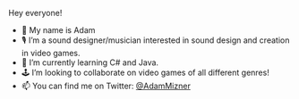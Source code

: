 Hey everyone!


- 👋 My name is Adam
- 🎙️ I’m a sound designer/musician interested in sound design and creation in video games.
- 🌱 I’m currently learning C# and Java.
- 🕹️ I’m looking to collaborate on video games of all different genres!
- 📫 You can find me on Twitter: [@AdamMizner](https://twitter.com/AdamMizner)

<!---
amizner/amizner is a ✨ special ✨ repository because its `README.md` (this file) appears on your GitHub profile.
You can click the Preview link to take a look at your changes.
--->
